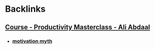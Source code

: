 
# Backlinks
## [Course - Productivity Masterclass - Ali Abdaal](<Course - Productivity Masterclass - Ali Abdaal.md>)
- ### [motivation myth](<motivation myth.md>)

